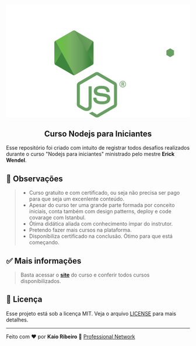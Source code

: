 <p align="center">
  <img alt="" src="logo.svg" background-color="#000">
</p>

<h2 align="center">Curso Nodejs para Iniciantes</h2>

Esse repositório foi criado com intuito de registrar todos desafios realizados durante o curso "Nodejs para iniciantes" ministrado pelo mestre **Erick Wendel**. 

## 📢 Observações

> -  Curso gratuito e com certificado, ou seja não precisa ser pago para que seja um excenlente conteúdo.
> -  Apesar do curso ter uma grande parte formada por conceito iniciais, conta também com design patterns, deploy e code covarage com Istanbul.
> -  Ótima didática aliada com conhecimento ímpar do instrutor.
> -  Pretendo fazer mais cursos na plataforma.
> -  Disponibiliza certificado na conclusão. Ótimo para que está começando.

## ✅ Mais informações

> Basta acessar o **[site](https://cursos.erickwendel.com.br/#cursos_populares)** do curso e conferir todos cursos disponibilizados.

## 📝 Licença

Esse projeto está sob a licença MIT. Veja o arquivo [LICENSE](https://raw.githubusercontent.com/kaiorr/ew-node/master/LICENSE) para mais detalhes.

----

Feito com :heart: por **Kaio Ribeiro** :call_me_hand: [Professional Network](https://www.linkedin.com/in/kaio-ribeiro-310123150/)


